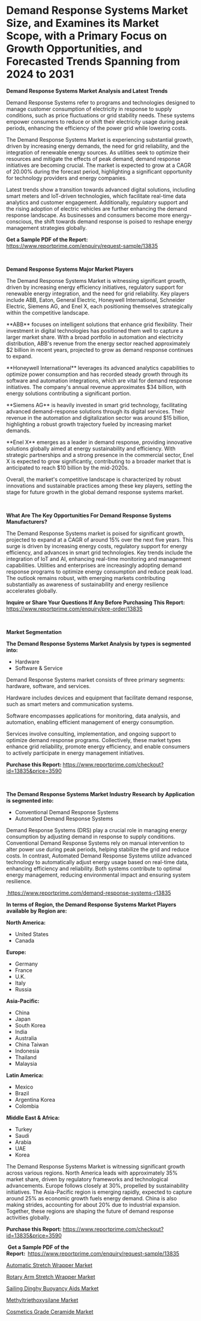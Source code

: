 <p><h1>Demand Response Systems Market Size, and Examines its Market Scope, with a Primary Focus on Growth Opportunities, and Forecasted Trends Spanning from 2024 to 2031</h1></p><p><strong>Demand Response Systems Market Analysis and Latest Trends</strong></p>
<p><p>Demand Response Systems refer to programs and technologies designed to manage customer consumption of electricity in response to supply conditions, such as price fluctuations or grid stability needs. These systems empower consumers to reduce or shift their electricity usage during peak periods, enhancing the efficiency of the power grid while lowering costs.</p><p>The Demand Response Systems Market is experiencing substantial growth, driven by increasing energy demands, the need for grid reliability, and the integration of renewable energy sources. As utilities seek to optimize their resources and mitigate the effects of peak demand, demand response initiatives are becoming crucial. The market is expected to grow at a CAGR of 20.00% during the forecast period, highlighting a significant opportunity for technology providers and energy companies.</p><p>Latest trends show a transition towards advanced digital solutions, including smart meters and IoT-driven technologies, which facilitate real-time data analytics and customer engagement. Additionally, regulatory support and the rising adoption of electric vehicles are further enhancing the demand response landscape. As businesses and consumers become more energy-conscious, the shift towards demand response is poised to reshape energy management strategies globally.</p></p>
<p><strong>Get a Sample PDF of the Report:&nbsp;</strong> <a href="https://www.reportprime.com/enquiry/request-sample/13835">https://www.reportprime.com/enquiry/request-sample/13835</a></p>
<p>&nbsp;</p>
<p><strong>Demand Response Systems Major Market Players</strong></p>
<p><p>The Demand Response Systems Market is witnessing significant growth, driven by increasing energy efficiency initiatives, regulatory support for renewable energy integration, and the need for grid reliability. Key players include ABB, Eaton, General Electric, Honeywell International, Schneider Electric, Siemens AG, and Enel X, each positioning themselves strategically within the competitive landscape.</p><p>**ABB** focuses on intelligent solutions that enhance grid flexibility. Their investment in digital technologies has positioned them well to capture a larger market share. With a broad portfolio in automation and electricity distribution, ABB's revenue from the energy sector reached approximately $2 billion in recent years, projected to grow as demand response continues to expand.</p><p>**Honeywell International** leverages its advanced analytics capabilities to optimize power consumption and has recorded steady growth through its software and automation integrations, which are vital for demand response initiatives. The company's annual revenue approximates $34 billion, with energy solutions contributing a significant portion.</p><p>**Siemens AG** is heavily invested in smart grid technology, facilitating advanced demand-response solutions through its digital services. Their revenue in the automation and digitalization sector was around $15 billion, highlighting a robust growth trajectory fueled by increasing market demands.</p><p>**Enel X** emerges as a leader in demand response, providing innovative solutions globally aimed at energy sustainability and efficiency. With strategic partnerships and a strong presence in the commercial sector, Enel X is expected to grow significantly, contributing to a broader market that is anticipated to reach $10 billion by the mid-2020s.</p><p>Overall, the market's competitive landscape is characterized by robust innovations and sustainable practices among these key players, setting the stage for future growth in the global demand response systems market.</p></p>
<p>&nbsp;</p>
<p><strong>What Are The Key Opportunities For Demand Response Systems Manufacturers?</strong></p>
<p><p>The Demand Response Systems market is poised for significant growth, projected to expand at a CAGR of around 15% over the next five years. This surge is driven by increasing energy costs, regulatory support for energy efficiency, and advances in smart grid technologies. Key trends include the integration of IoT and AI, enhancing real-time monitoring and management capabilities. Utilities and enterprises are increasingly adopting demand response programs to optimize energy consumption and reduce peak load. The outlook remains robust, with emerging markets contributing substantially as awareness of sustainability and energy resilience accelerates globally.</p></p>
<p><strong>Inquire or Share Your Questions If Any Before Purchasing This Report:</strong> <a href="https://www.reportprime.com/enquiry/pre-order/13835">https://www.reportprime.com/enquiry/pre-order/13835</a></p>
<p>&nbsp;</p>
<p><strong>Market Segmentation</strong></p>
<p><strong>The Demand Response Systems Market Analysis by types is segmented into:</strong></p>
<p><ul><li>Hardware</li><li>Software & Service</li></ul></p>
<p><p>Demand Response Systems market consists of three primary segments: hardware, software, and services. </p><p>Hardware includes devices and equipment that facilitate demand response, such as smart meters and communication systems. </p><p>Software encompasses applications for monitoring, data analysis, and automation, enabling efficient management of energy consumption. </p><p>Services involve consulting, implementation, and ongoing support to optimize demand response programs. Collectively, these market types enhance grid reliability, promote energy efficiency, and enable consumers to actively participate in energy management initiatives.</p></p>
<p><strong>Purchase this Report:&nbsp;</strong><a href="https://www.reportprime.com/checkout?id=13835&price=3590">https://www.reportprime.com/checkout?id=13835&price=3590</a></p>
<p>&nbsp;</p>
<p><strong>The Demand Response Systems Market Industry Research by Application is segmented into:</strong></p>
<p><ul><li>Conventional Demand Response Systems</li><li>Automated Demand Response Systems</li></ul></p>
<p><p>Demand Response Systems (DRS) play a crucial role in managing energy consumption by adjusting demand in response to supply conditions. Conventional Demand Response Systems rely on manual intervention to alter power use during peak periods, helping stabilize the grid and reduce costs. In contrast, Automated Demand Response Systems utilize advanced technology to automatically adjust energy usage based on real-time data, enhancing efficiency and reliability. Both systems contribute to optimal energy management, reducing environmental impact and ensuring system resilience.</p></p>
<p><a href="https://www.reportprime.com/demand-response-systems-r13835">&nbsp;https://www.reportprime.com/demand-response-systems-r13835</a></p>
<p><strong>In terms of Region, the Demand Response Systems Market Players available by Region are:</strong></p>
<p>
    <p> <strong> North America: </strong>
        <ul>
            <li>United States</li>
            <li>Canada</li>
        </ul>
        </p> 
    <p> <strong> Europe: </strong>
        <ul>
            <li>Germany</li>
            <li>France</li>
            <li>U.K.</li>
            <li>Italy</li>
            <li>Russia</li>
        </ul>
        </p> 
    <p> <strong> Asia-Pacific: </strong>
        <ul>
            <li>China</li>
            <li>Japan</li>
            <li>South Korea</li>
            <li>India</li>
            <li>Australia</li>
            <li>China Taiwan</li>
            <li>Indonesia</li>
            <li>Thailand</li>
            <li>Malaysia</li>
        </ul>
        </p> 
    <p> <strong> Latin America: </strong>
        <ul>
            <li>Mexico</li>
            <li>Brazil</li>
            <li>Argentina Korea</li>
            <li>Colombia</li>
        </ul>
        </p> 
    <p> <strong> Middle East & Africa: </strong>
        <ul>
            <li>Turkey</li>
            <li>Saudi</li>
            <li>Arabia</li>
            <li>UAE</li>
            <li>Korea</li>
        </ul>
    </p>
    </p>
<p><p>The Demand Response Systems Market is witnessing significant growth across various regions. North America leads with approximately 35% market share, driven by regulatory frameworks and technological advancements. Europe follows closely at 30%, propelled by sustainability initiatives. The Asia-Pacific region is emerging rapidly, expected to capture around 25% as economic growth fuels energy demand. China is also making strides, accounting for about 20% due to industrial expansion. Together, these regions are shaping the future of demand response activities globally.</p></p>
<p><strong>Purchase this Report: </strong><a href="https://www.reportprime.com/checkout?id=13835&price=3590">https://www.reportprime.com/checkout?id=13835&price=3590</a></p>
<p>&nbsp;<strong>Get a Sample PDF of the Report:&nbsp;&nbsp;</strong><a href="https://www.reportprime.com/enquiry/request-sample/13835">https://www.reportprime.com/enquiry/request-sample/13835</a></p>
<p><strong></strong></p>
<p><p><a href="https://www.linkedin.com/pulse/global-automatic-stretch-wrapper-market-size-share-analysis-9knpe?trackingId=sfFLTyiATXOfxRyT6M6DoA%3D%3D">Automatic Stretch Wrapper Market</a></p><p><a href="https://www.linkedin.com/pulse/market-dynamics-future-trends-global-rotary-arm-stretch-wrapper-nwine?trackingId=sicx2aMkRMyevqLVbUtBEg%3D%3D">Rotary Arm Stretch Wrapper Market</a></p><p><a href="https://medium.com/@nyahmertz1928/the-sailing-dinghy-buoyancy-aids-market-is-anticipated-to-experience-significant-growth-with-a-58e89fc08ca6">Sailing Dinghy Buoyancy Aids Market</a></p><p><a href="https://issuu.com/reportprime-2/docs/methyltriethoxysilane-market-size-2_c6f1a17c35cd00">Methyltriethoxysilane Market</a></p><p><a href="https://issuu.com/reportprime-2/docs/cosmetics-grade-ceramide-market-siz_7518b456912fe6">Cosmetics Grade Ceramide Market</a></p></p>